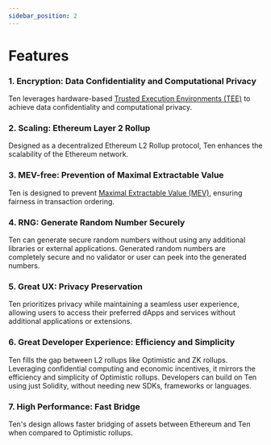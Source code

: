 ```yaml
---
sidebar_position: 2
---
```

# Features

### 1. **Encryption: Data Confidentiality and Computational Privacy**
Ten leverages hardware-based [Trusted Execution Environments (TEE)](https://whitepaper.ten.xyz/obscuro-whitepaper/technical-background.html#trusted-execution-environment) to achieve data confidentiality and computational privacy.
  
### 2. **Scaling: Ethereum Layer 2 Rollup**
Designed as a decentralized Ethereum L2 Rollup protocol, Ten enhances the scalability of the Ethereum network.

### 3. **MEV-free: Prevention of Maximal Extractable Value**
Ten is designed to prevent [Maximal Extractable Value (MEV)](https://ethereum.org/en/developers/docs/mev/), ensuring fairness in transaction ordering.

### 4. **RNG: Generate Random Number Securely**
Ten can generate secure random numbers without using any additional libraries or external applications. Generated random numbers are completely secure and no validator or user can peek into the generated numbers.

### 5. **Great UX: Privacy Preservation**
Ten prioritizes privacy while maintaining a seamless user experience, allowing users to access their preferred dApps and services without additional applications or extensions.

### 6. **Great Developer Experience: Efficiency and Simplicity**
Ten fills the gap between L2 rollups like Optimistic and ZK rollups. Leveraging confidential computing and economic incentives, it mirrors the efficiency and simplicity of Optimistic rollups. Developers can build on Ten using just Solidity, without needing new SDKs, frameworks or languages.

### 7. **High Performance: Fast Bridge**
Ten's design allows faster bridging of assets between Ethereum and Ten when compared to Optimistic rollups.
